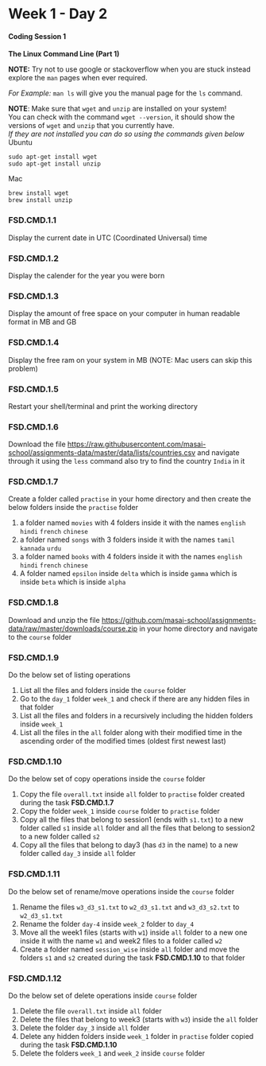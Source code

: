 # Week 1 - Day 2

#### Coding Session 1

**The Linux Command Line (Part 1)**

**NOTE:** Try not to use google or stackoverflow when you are stuck instead explore the `man` pages when ever required. 

*For Example:* `man ls` will give you the manual page for the `ls` command.   

**NOTE**: Make sure that `wget` and `unzip` are installed on your system!  
You can check with the command `wget --version`, it should show the versions of `wget` and `unzip` that you currently have.  
*If they are not installed you can do so using the commands given below*  
Ubuntu

```
sudo apt-get install wget
sudo apt-get install unzip
```

Mac

```
brew install wget
brew install unzip
```

### FSD.CMD.1.1

Display the current date in UTC (Coordinated Universal) time

### FSD.CMD.1.2

Display the calender for the year you were born

### FSD.CMD.1.3

Display the amount of free space on your computer in human readable format in MB and GB

### FSD.CMD.1.4

Display the free ram on your system in MB (NOTE: Mac users can skip this problem)

### FSD.CMD.1.5

Restart your shell/terminal and print the working directory

### FSD.CMD.1.6

Download the file <https://raw.githubusercontent.com/masai-school/assignments-data/master/data/lists/countries.csv> and navigate through it using the `less` command also try to find the country `India` in it

### FSD.CMD.1.7

Create a folder called `practise` in your home directory and then create the below folders inside the `practise` folder

1. a folder named `movies` with 4 folders inside it with the names `english` `hindi` `french` `chinese`
2. a folder named `songs` with 3 folders inside it with the names `tamil` `kannada` `urdu`
3. a folder named `books` with 4 folders inside it with the names `english` `hindi` `french` `chinese`
4. A folder named `epsilon` inside `delta` which is inside `gamma` which is inside `beta` which is inside `alpha`

### FSD.CMD.1.8

Download and unzip the file https://github.com/masai-school/assignments-data/raw/master/downloads/course.zip in your home directory and navigate to the `course` folder 

### FSD.CMD.1.9

Do the below set of listing operations

1. List all the files and folders inside the `course` folder
2. Go to the `day_1` folder `week_1` and check if there are any hidden files in that folder
3. List all the files and folders in a recursively including the hidden folders inside `week_1`
4. List all the files in the `all` folder along with their modified time in the ascending order of the modified times (oldest first newest last)

### FSD.CMD.1.10

Do the below set of copy operations inside the `course` folder

1. Copy the file `overall.txt` inside `all` folder to `practise` folder created during the task **FSD.CMD.1.7**
2. Copy the folder `week_1` inside `course` folder to `practise` folder
3. Copy all the files that belong to session1 (ends with `s1.txt`) to a new folder called `s1` inside `all` folder and all the files that belong to session2 to a new folder called `s2`
4. Copy all the files that belong to day3 (has `d3` in the name) to a new folder called `day_3` inside `all` folder

### FSD.CMD.1.11

Do the below set of rename/move operations inside the `course` folder

1. Rename the files `w3_d3_s1.txt` to `w2_d3_s1.txt` and `w3_d3_s2.txt` to `w2_d3_s1.txt`
2. Rename the folder `day-4` inside `week_2` folder to `day_4`
3. Move all the week1 files (starts with `w1`) inside `all` folder to a new one inside it with the name `w1` and week2 files to a folder called `w2`
4. Create a folder named `session_wise` inside `all` folder and move the folders `s1` and `s2` created during the task  **FSD.CMD.1.10** to that folder

### FSD.CMD.1.12

Do the below set of delete operations inside `course` folder

1. Delete the file `overall.txt` inside `all` folder
2. Delete the files that belong to week3 (starts with `w3`) inside the `all` folder
3. Delete the folder `day_3` inside `all` folder
4. Delete any hidden folders inside `week_1` folder in `practise` folder copied during the task  **FSD.CMD.1.10**
5. Delete the folders `week_1` and `week_2` inside `course` folder